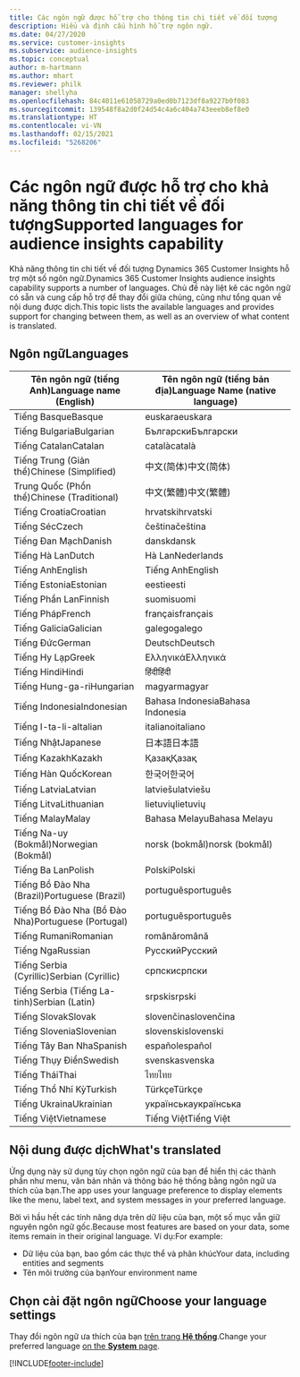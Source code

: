 ```yaml
---
title: Các ngôn ngữ được hỗ trợ cho thông tin chi tiết về đối tượng
description: Hiểu và định cấu hình hỗ trợ ngôn ngữ.
ms.date: 04/27/2020
ms.service: customer-insights
ms.subservice: audience-insights
ms.topic: conceptual
author: m-hartmann
ms.author: mhart
ms.reviewer: philk
manager: shellyha
ms.openlocfilehash: 84c4011e61058729a0ed0b7123df8a9227b0f083
ms.sourcegitcommit: 139548f8a2d0f24d54c4a6c404a743eeeb8ef8e0
ms.translationtype: HT
ms.contentlocale: vi-VN
ms.lasthandoff: 02/15/2021
ms.locfileid: "5268206"
---
```

# <a name="supported-languages-for-audience-insights-capability"></a><span data-ttu-id="59f5f-103">Các ngôn ngữ được hỗ trợ cho khả năng thông tin chi tiết về đối tượng</span><span class="sxs-lookup"><span data-stu-id="59f5f-103">Supported languages for audience insights capability</span></span>

<span data-ttu-id="59f5f-104">Khả năng thông tin chi tiết về đối tượng Dynamics 365 Customer Insights hỗ trợ một số ngôn ngữ.</span><span class="sxs-lookup"><span data-stu-id="59f5f-104">Dynamics 365 Customer Insights audience insights capability supports a number of languages.</span></span> <span data-ttu-id="59f5f-105">Chủ đề này liệt kê các ngôn ngữ có sẵn và cung cấp hỗ trợ để thay đổi giữa chúng, cũng như tổng quan về nội dung được dịch.</span><span class="sxs-lookup"><span data-stu-id="59f5f-105">This topic lists the available languages and provides support for changing between them, as well as an overview of what content is translated.</span></span>

## <a name="languages"></a><span data-ttu-id="59f5f-106">Ngôn ngữ</span><span class="sxs-lookup"><span data-stu-id="59f5f-106">Languages</span></span>

| <span data-ttu-id="59f5f-107">Tên ngôn ngữ (tiếng Anh)</span><span class="sxs-lookup"><span data-stu-id="59f5f-107">Language name (English)</span></span>|  <span data-ttu-id="59f5f-108">Tên ngôn ngữ (tiếng bản địa)</span><span class="sxs-lookup"><span data-stu-id="59f5f-108">Language Name (native language)</span></span> |
| ------------- | ------------- |
| <span data-ttu-id="59f5f-109">Tiếng Basque</span><span class="sxs-lookup"><span data-stu-id="59f5f-109">Basque</span></span> | <span data-ttu-id="59f5f-110">euskara</span><span class="sxs-lookup"><span data-stu-id="59f5f-110">euskara</span></span> |
| <span data-ttu-id="59f5f-111">Tiếng Bulgaria</span><span class="sxs-lookup"><span data-stu-id="59f5f-111">Bulgarian</span></span> | <span data-ttu-id="59f5f-112">Български</span><span class="sxs-lookup"><span data-stu-id="59f5f-112">Български</span></span> |
| <span data-ttu-id="59f5f-113">Tiếng Catalan</span><span class="sxs-lookup"><span data-stu-id="59f5f-113">Catalan</span></span> | <span data-ttu-id="59f5f-114">català</span><span class="sxs-lookup"><span data-stu-id="59f5f-114">català</span></span> |
| <span data-ttu-id="59f5f-115">Tiếng Trung (Giản thể)</span><span class="sxs-lookup"><span data-stu-id="59f5f-115">Chinese (Simplified)</span></span> | <span data-ttu-id="59f5f-116">中文(简体)</span><span class="sxs-lookup"><span data-stu-id="59f5f-116">中文(简体)</span></span> |
| <span data-ttu-id="59f5f-117">Trung Quốc (Phồn thể)</span><span class="sxs-lookup"><span data-stu-id="59f5f-117">Chinese (Traditional)</span></span> | <span data-ttu-id="59f5f-118">中文(繁體)</span><span class="sxs-lookup"><span data-stu-id="59f5f-118">中文(繁體)</span></span> |
| <span data-ttu-id="59f5f-119">Tiếng Croatia</span><span class="sxs-lookup"><span data-stu-id="59f5f-119">Croatian</span></span> | <span data-ttu-id="59f5f-120">hrvatski</span><span class="sxs-lookup"><span data-stu-id="59f5f-120">hrvatski</span></span> |
| <span data-ttu-id="59f5f-121">Tiếng Séc</span><span class="sxs-lookup"><span data-stu-id="59f5f-121">Czech</span></span> | <span data-ttu-id="59f5f-122">čeština</span><span class="sxs-lookup"><span data-stu-id="59f5f-122">čeština</span></span> |
| <span data-ttu-id="59f5f-123">Tiếng Đan Mạch</span><span class="sxs-lookup"><span data-stu-id="59f5f-123">Danish</span></span> | <span data-ttu-id="59f5f-124">dansk</span><span class="sxs-lookup"><span data-stu-id="59f5f-124">dansk</span></span> |
| <span data-ttu-id="59f5f-125">Tiếng Hà Lan</span><span class="sxs-lookup"><span data-stu-id="59f5f-125">Dutch</span></span> | <span data-ttu-id="59f5f-126">Hà Lan</span><span class="sxs-lookup"><span data-stu-id="59f5f-126">Nederlands</span></span> |
| <span data-ttu-id="59f5f-127">Tiếng Anh</span><span class="sxs-lookup"><span data-stu-id="59f5f-127">English</span></span> | <span data-ttu-id="59f5f-128">Tiếng Anh</span><span class="sxs-lookup"><span data-stu-id="59f5f-128">English</span></span> |
| <span data-ttu-id="59f5f-129">Tiếng Estonia</span><span class="sxs-lookup"><span data-stu-id="59f5f-129">Estonian</span></span> | <span data-ttu-id="59f5f-130">eesti</span><span class="sxs-lookup"><span data-stu-id="59f5f-130">eesti</span></span> |
| <span data-ttu-id="59f5f-131">Tiếng Phần Lan</span><span class="sxs-lookup"><span data-stu-id="59f5f-131">Finnish</span></span> | <span data-ttu-id="59f5f-132">suomi</span><span class="sxs-lookup"><span data-stu-id="59f5f-132">suomi</span></span> |
| <span data-ttu-id="59f5f-133">Tiếng Pháp</span><span class="sxs-lookup"><span data-stu-id="59f5f-133">French</span></span> | <span data-ttu-id="59f5f-134">français</span><span class="sxs-lookup"><span data-stu-id="59f5f-134">français</span></span> |
| <span data-ttu-id="59f5f-135">Tiếng Galicia</span><span class="sxs-lookup"><span data-stu-id="59f5f-135">Galician</span></span> | <span data-ttu-id="59f5f-136">galego</span><span class="sxs-lookup"><span data-stu-id="59f5f-136">galego</span></span> |
| <span data-ttu-id="59f5f-137">Tiếng Đức</span><span class="sxs-lookup"><span data-stu-id="59f5f-137">German</span></span> | <span data-ttu-id="59f5f-138">Deutsch</span><span class="sxs-lookup"><span data-stu-id="59f5f-138">Deutsch</span></span> |
| <span data-ttu-id="59f5f-139">Tiếng Hy Lạp</span><span class="sxs-lookup"><span data-stu-id="59f5f-139">Greek</span></span> | <span data-ttu-id="59f5f-140">Ελληνικά</span><span class="sxs-lookup"><span data-stu-id="59f5f-140">Ελληνικά</span></span> |
| <span data-ttu-id="59f5f-141">Tiếng Hindi</span><span class="sxs-lookup"><span data-stu-id="59f5f-141">Hindi</span></span> | <span data-ttu-id="59f5f-142">हिंदी</span><span class="sxs-lookup"><span data-stu-id="59f5f-142">हिंदी</span></span> |
| <span data-ttu-id="59f5f-143">Tiếng Hung-ga-ri</span><span class="sxs-lookup"><span data-stu-id="59f5f-143">Hungarian</span></span> | <span data-ttu-id="59f5f-144">magyar</span><span class="sxs-lookup"><span data-stu-id="59f5f-144">magyar</span></span> |
| <span data-ttu-id="59f5f-145">Tiếng Indonesia</span><span class="sxs-lookup"><span data-stu-id="59f5f-145">Indonesian</span></span> | <span data-ttu-id="59f5f-146">Bahasa Indonesia</span><span class="sxs-lookup"><span data-stu-id="59f5f-146">Bahasa Indonesia</span></span> |
| <span data-ttu-id="59f5f-147">Tiếng I-ta-li-a</span><span class="sxs-lookup"><span data-stu-id="59f5f-147">Italian</span></span> | <span data-ttu-id="59f5f-148">italiano</span><span class="sxs-lookup"><span data-stu-id="59f5f-148">italiano</span></span> |
| <span data-ttu-id="59f5f-149">Tiếng Nhật</span><span class="sxs-lookup"><span data-stu-id="59f5f-149">Japanese</span></span> | <span data-ttu-id="59f5f-150">日本語</span><span class="sxs-lookup"><span data-stu-id="59f5f-150">日本語</span></span> |
| <span data-ttu-id="59f5f-151">Tiếng Kazakh</span><span class="sxs-lookup"><span data-stu-id="59f5f-151">Kazakh</span></span> | <span data-ttu-id="59f5f-152">Қазақ</span><span class="sxs-lookup"><span data-stu-id="59f5f-152">Қазақ</span></span> |
| <span data-ttu-id="59f5f-153">Tiếng Hàn Quốc</span><span class="sxs-lookup"><span data-stu-id="59f5f-153">Korean</span></span> | <span data-ttu-id="59f5f-154">한국어</span><span class="sxs-lookup"><span data-stu-id="59f5f-154">한국어</span></span> |
| <span data-ttu-id="59f5f-155">Tiếng Latvia</span><span class="sxs-lookup"><span data-stu-id="59f5f-155">Latvian</span></span> | <span data-ttu-id="59f5f-156">latviešu</span><span class="sxs-lookup"><span data-stu-id="59f5f-156">latviešu</span></span> |
| <span data-ttu-id="59f5f-157">Tiếng Litva</span><span class="sxs-lookup"><span data-stu-id="59f5f-157">Lithuanian</span></span> | <span data-ttu-id="59f5f-158">lietuvių</span><span class="sxs-lookup"><span data-stu-id="59f5f-158">lietuvių</span></span> |
| <span data-ttu-id="59f5f-159">Tiếng Malay</span><span class="sxs-lookup"><span data-stu-id="59f5f-159">Malay</span></span> | <span data-ttu-id="59f5f-160">Bahasa Melayu</span><span class="sxs-lookup"><span data-stu-id="59f5f-160">Bahasa Melayu</span></span> |
| <span data-ttu-id="59f5f-161">Tiếng Na-uy (Bokmål)</span><span class="sxs-lookup"><span data-stu-id="59f5f-161">Norwegian (Bokmål)</span></span> | <span data-ttu-id="59f5f-162">norsk (bokmål)</span><span class="sxs-lookup"><span data-stu-id="59f5f-162">norsk (bokmål)</span></span> |
| <span data-ttu-id="59f5f-163">Tiếng Ba Lan</span><span class="sxs-lookup"><span data-stu-id="59f5f-163">Polish</span></span> | <span data-ttu-id="59f5f-164">Polski</span><span class="sxs-lookup"><span data-stu-id="59f5f-164">Polski</span></span> |
| <span data-ttu-id="59f5f-165">Tiếng Bồ Đào Nha (Brazil)</span><span class="sxs-lookup"><span data-stu-id="59f5f-165">Portuguese (Brazil)</span></span> | <span data-ttu-id="59f5f-166">português</span><span class="sxs-lookup"><span data-stu-id="59f5f-166">português</span></span> |
| <span data-ttu-id="59f5f-167">Tiếng Bồ Đào Nha (Bồ Đào Nha)</span><span class="sxs-lookup"><span data-stu-id="59f5f-167">Portuguese (Portugal)</span></span> | <span data-ttu-id="59f5f-168">português</span><span class="sxs-lookup"><span data-stu-id="59f5f-168">português</span></span> |
| <span data-ttu-id="59f5f-169">Tiếng Rumani</span><span class="sxs-lookup"><span data-stu-id="59f5f-169">Romanian</span></span> | <span data-ttu-id="59f5f-170">română</span><span class="sxs-lookup"><span data-stu-id="59f5f-170">română</span></span> |
| <span data-ttu-id="59f5f-171">Tiếng Nga</span><span class="sxs-lookup"><span data-stu-id="59f5f-171">Russian</span></span> | <span data-ttu-id="59f5f-172">Русский</span><span class="sxs-lookup"><span data-stu-id="59f5f-172">Русский</span></span> |
| <span data-ttu-id="59f5f-173">Tiếng Serbia (Cyrillic)</span><span class="sxs-lookup"><span data-stu-id="59f5f-173">Serbian (Cyrillic)</span></span> | <span data-ttu-id="59f5f-174">српски</span><span class="sxs-lookup"><span data-stu-id="59f5f-174">српски</span></span> |
| <span data-ttu-id="59f5f-175">Tiếng Serbia (Tiếng La-tinh)</span><span class="sxs-lookup"><span data-stu-id="59f5f-175">Serbian (Latin)</span></span> | <span data-ttu-id="59f5f-176">srpski</span><span class="sxs-lookup"><span data-stu-id="59f5f-176">srpski</span></span> |
| <span data-ttu-id="59f5f-177">Tiếng Slovak</span><span class="sxs-lookup"><span data-stu-id="59f5f-177">Slovak</span></span> | <span data-ttu-id="59f5f-178">slovenčina</span><span class="sxs-lookup"><span data-stu-id="59f5f-178">slovenčina</span></span> |
| <span data-ttu-id="59f5f-179">Tiếng Slovenia</span><span class="sxs-lookup"><span data-stu-id="59f5f-179">Slovenian</span></span> | <span data-ttu-id="59f5f-180">slovenski</span><span class="sxs-lookup"><span data-stu-id="59f5f-180">slovenski</span></span> |
| <span data-ttu-id="59f5f-181">Tiếng Tây Ban Nha</span><span class="sxs-lookup"><span data-stu-id="59f5f-181">Spanish</span></span> | <span data-ttu-id="59f5f-182">español</span><span class="sxs-lookup"><span data-stu-id="59f5f-182">español</span></span> |
| <span data-ttu-id="59f5f-183">Tiếng Thụy Điển</span><span class="sxs-lookup"><span data-stu-id="59f5f-183">Swedish</span></span> | <span data-ttu-id="59f5f-184">svenska</span><span class="sxs-lookup"><span data-stu-id="59f5f-184">svenska</span></span> |
| <span data-ttu-id="59f5f-185">Tiếng Thái</span><span class="sxs-lookup"><span data-stu-id="59f5f-185">Thai</span></span> | <span data-ttu-id="59f5f-186">ไทย</span><span class="sxs-lookup"><span data-stu-id="59f5f-186">ไทย</span></span> |
| <span data-ttu-id="59f5f-187">Tiếng Thổ Nhĩ Kỳ</span><span class="sxs-lookup"><span data-stu-id="59f5f-187">Turkish</span></span> | <span data-ttu-id="59f5f-188">Türkçe</span><span class="sxs-lookup"><span data-stu-id="59f5f-188">Türkçe</span></span> |
| <span data-ttu-id="59f5f-189">Tiếng Ukraina</span><span class="sxs-lookup"><span data-stu-id="59f5f-189">Ukrainian</span></span> | <span data-ttu-id="59f5f-190">українська</span><span class="sxs-lookup"><span data-stu-id="59f5f-190">українська</span></span> |
| <span data-ttu-id="59f5f-191">Tiếng Việt</span><span class="sxs-lookup"><span data-stu-id="59f5f-191">Vietnamese</span></span> | <span data-ttu-id="59f5f-192">Tiếng Việt</span><span class="sxs-lookup"><span data-stu-id="59f5f-192">Tiếng Việt</span></span> |

## <a name="whats-translated"></a><span data-ttu-id="59f5f-193">Nội dung được dịch</span><span class="sxs-lookup"><span data-stu-id="59f5f-193">What's translated</span></span>

<span data-ttu-id="59f5f-194">Ứng dụng này sử dụng tùy chọn ngôn ngữ của bạn để hiển thị các thành phần như menu, văn bản nhãn và thông báo hệ thống bằng ngôn ngữ ưa thích của bạn.</span><span class="sxs-lookup"><span data-stu-id="59f5f-194">The app uses your language preference to display elements like the menu, label text, and system messages in your preferred language.</span></span>

<span data-ttu-id="59f5f-195">Bởi vì hầu hết các tính năng dựa trên dữ liệu của bạn, một số mục vẫn giữ nguyên ngôn ngữ gốc.</span><span class="sxs-lookup"><span data-stu-id="59f5f-195">Because most features are based on your data, some items remain in their original language.</span></span> <span data-ttu-id="59f5f-196">Ví dụ:</span><span class="sxs-lookup"><span data-stu-id="59f5f-196">For example:</span></span>

- <span data-ttu-id="59f5f-197">Dữ liệu của bạn, bao gồm các thực thể và phân khúc</span><span class="sxs-lookup"><span data-stu-id="59f5f-197">Your data, including entities and segments</span></span>
- <span data-ttu-id="59f5f-198">Tên môi trường của bạn</span><span class="sxs-lookup"><span data-stu-id="59f5f-198">Your environment name</span></span>

## <a name="choose-your-language-settings"></a><span data-ttu-id="59f5f-199">Chọn cài đặt ngôn ngữ</span><span class="sxs-lookup"><span data-stu-id="59f5f-199">Choose your language settings</span></span>  

<span data-ttu-id="59f5f-200">Thay đổi ngôn ngữ ưa thích của bạn [trên trang **Hệ thống**](system.md).</span><span class="sxs-lookup"><span data-stu-id="59f5f-200">Change your preferred language [on the **System** page](system.md).</span></span>


[!INCLUDE[footer-include](../includes/footer-banner.md)]